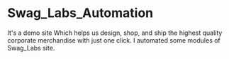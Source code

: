# Swag_Labs_Automation

It's a demo site Which helps us design, shop, and ship the highest quality corporate merchandise with just one click. I automated some modules of Swag_Labs site.
